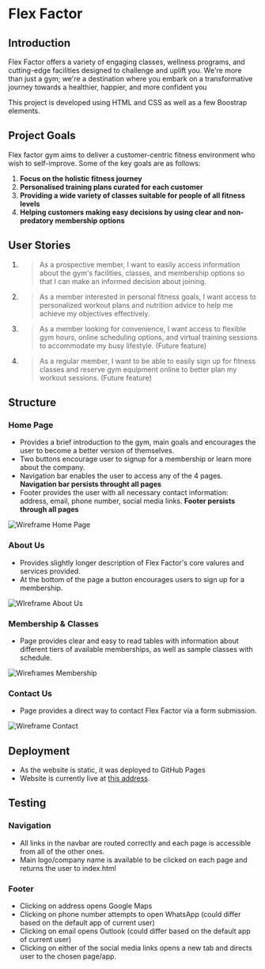 # Flex Factor

## Introduction
Flex Factor offers a variety of engaging classes, wellness programs, and cutting-edge facilities designed to challenge and uplift you. We're more than just a gym; we're a destination where you embark on a transformative journey towards a healthier, happier, and more confident you

This project is developed using HTML and CSS as well as a few Boostrap elements.

## Project Goals
Flex factor gym aims to deliver a customer-centric fitness environment who wish to self-improve.
Some of the key goals are as follows:
1. **Focus on the holistic fitness journey**
2. **Personalised training plans curated for each customer**
3. **Providing a wide variety of classes suitable for people of all fitness levels**
4. **Helping customers making easy decisions by using clear and non-predatory membership options**
## User Stories
1. >As a prospective member, I want to easily access information about the gym's facilities, classes, and membership options so that I can make an informed decision about joining.
2. >As a member interested in personal fitness goals, I want access to personalized workout plans and nutrition advice to help me achieve my objectives effectively.
3. >As a member looking for convenience, I want access to flexible gym hours, online scheduling options, and virtual training sessions to accommodate my busy lifestyle. (Future feature)
4. >As a regular member, I want to be able to easily sign up for fitness classes and reserve gym equipment online to better plan my workout sessions. (Future feature)
## Structure
### Home Page
* Provides a brief introduction to the gym, main goals and encourages the user to become a better version of themselves.
* Two buttons encourage user to signup for a membership or learn more about the company.
* Navigation bar enables the user to access any of the 4 pages. **Navigation bar persists throught all pages**
* Footer provides the user with all necessary contact information: address, email, phone number, social media links. **Footer persists through all pages**

![Wireframe Home Page](https://github.com/TailorBird93/Flex-Factor/assets/99030950/6e2789ca-d372-4fbd-a32d-4193989f54b1)

### About Us
* Provides slightly longer description of Flex Factor's core valures and services provided.
* At the bottom of the page a button encourages users to sign up for a membership.

![WIreframe About Us ](https://github.com/TailorBird93/Flex-Factor/assets/99030950/c9c06254-5d35-403c-887b-ffebab8dd236)


### Membership & Classes
* Page provides clear and easy to read tables with information about different tiers of available memberships, as well as sample classes with schedule.

 ![Wireframes Membership](https://github.com/TailorBird93/Flex-Factor/assets/99030950/a205ed85-03f2-4bab-b6d5-e34daa9434ca)
 
### Contact Us
* Page provides a direct way to contact Flex Factor via a form submission.

![Wireframe Contact](https://github.com/TailorBird93/Flex-Factor/assets/99030950/4090991e-3b1c-4698-9dad-a3b0a957fa93)
  

## Deployment
* As the website is static, it was deployed to GitHub Pages
* Website is currently live at [this address](https://tailorbird93.github.io/Flex-Factor/).

## Testing
### Navigation
* All links in the navbar are routed correctly and each page is accessible from all of the other ones.
* Main logo/company name is available to be clicked on each page and returns the user to index.html
### Footer 
* Clicking on address opens Google Maps
* Clicking on phone number attempts to open WhatsApp (could differ based on the default app of current user)
* Clicking on email opens Outlook (could differ based on the default app of current user)
* Clicking on either of the social media links opens a new tab and directs user to the chosen page/app.

### 
